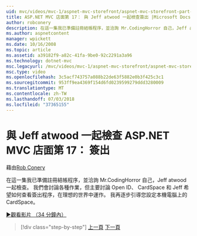 ```yaml
---
uid: mvc/videos/mvc-1/aspnet-mvc-storefront/aspnet-mvc-storefront-part-17-checkout-with-jeff-atwood
title: ASP.NET MVC 店面第 17： 與 Jeff atwood 一起檢查簽出 |Microsoft Docs
author: robconery
description: 在這一集我已準備註冊結帳程序，並洽詢 Mr.CodingHorror 自己，Jeff atwood 一起檢查。 我們會討論各種作業，但大部分討論 Ope...
ms.author: aspnetcontent
manager: wpickett
ms.date: 10/16/2008
ms.topic: article
ms.assetid: a39182f9-a82c-41fa-9be0-92c2291a3a96
ms.technology: dotnet-mvc
msc.legacyurl: /mvc/videos/mvc-1/aspnet-mvc-storefront/aspnet-mvc-storefront-part-17-checkout-with-jeff-atwood
msc.type: video
ms.openlocfilehash: 3c5acf743757a088b22de63f5882e0b3f425c3c1
ms.sourcegitcommit: 953ff9ea4369f154d6fd0239599279ddd3280009
ms.translationtype: MT
ms.contentlocale: zh-TW
ms.lasthandoff: 07/03/2018
ms.locfileid: "37365155"
---
```

<a name="aspnet-mvc-storefront-part-17-checkout-with-jeff-atwood"></a>與 Jeff atwood 一起檢查 ASP.NET MVC 店面第 17： 簽出
====================
藉由[Rob Conery](https://github.com/robconery)

在這一集我已準備註冊結帳程序，並洽詢 Mr.CodingHorror 自己，Jeff atwood 一起檢查。 我們會討論各種作業，但主要討論 Open ID、 CardSpace 和 Jeff 希望如何查看簽出程序，在理想的世界中運作。 我再逐步引導您設定本機電腦上的 CardSpace。

[&#9654;觀看影片 （34 分鐘內）](https://channel9.msdn.com/Blogs/ASP-NET-Site-Videos/aspnet-mvc-storefront-part-17-checkout-with-jeff-atwood)

> [!div class="step-by-step"]
> [上一頁](aspnet-mvc-storefront-part-16-membership-redo-with-openid.md)
> [下一頁](aspnet-mvc-storefront-part-18-creating-an-experience.md)
